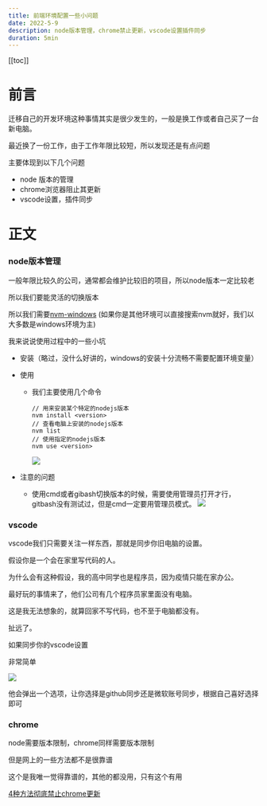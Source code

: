 ```yaml
---
title: 前端环境配置一些小问题
date: 2022-5-9
description: node版本管理，chrome禁止更新，vscode设置插件同步
duration: 5min
---
```


[[toc]]
# 前言

迁移自己的开发环境这种事情其实是很少发生的，一般是换工作或者自己买了一台新电脑。

最近换了一份工作，由于工作年限比较短，所以发现还是有点问题

主要体现到以下几个问题

-   node 版本的管理
-   chrome浏览器阻止其更新
-   vscode设置，插件同步

# 正文

### node版本管理

一般年限比较久的公司，通常都会维护比较旧的项目，所以node版本一定比较老

所以我们要能灵活的切换版本

所以我们需要[nvm-windows](https://github.com/coreybutler/nvm-windows) (如果你是其他环境可以直接搜索nvm就好，我们以大多数是windows环境为主)

我来说说使用过程中的一些小坑

-   安装（略过，没什么好讲的，windows的安装十分流畅不需要配置环境变量）

-   使用

    -   我们主要使用几个命令

        ```
        // 用来安装某个特定的nodejs版本
        nvm install <version> 
        // 查看电脑上安装的nodejs版本
        nvm list 
        // 使用指定的nodejs版本
        nvm use <version> 
        ```

        ![](https://files.catbox.moe/886j7j.png)

-   注意的问题

    -   使用cmd或者gibash切换版本的时候，需要使用管理员打开才行，gitbash没有测试过，但是cmd一定要用管理员模式。
![](https://files.catbox.moe/8e8z7i.png)
       

    

### vscode

vscode我们只需要关注一样东西，那就是同步你旧电脑的设置。

假设你是一个会在家里写代码的人。

为什么会有这种假设，我的高中同学也是程序员，因为疫情只能在家办公。

最好玩的事情来了，他们公司有几个程序员家里面没有电脑。

这是我无法想象的，就算回家不写代码，也不至于电脑都没有。

扯远了。

如果同步你的vscode设置

非常简单

![](https://files.catbox.moe/dvikvf.png)

他会弹出一个选项，让你选择是github同步还是微软账号同步，根据自己喜好选择即可

### chrome

node需要版本限制，chrome同样需要版本限制

但是网上的一些方法都不是很靠谱

这个是我唯一觉得靠谱的，其他的都没用，只有这个有用

[4种方法彻底禁止chrome更新](https://zh.wikihow.com/%E5%BD%BB%E5%BA%95%E7%A6%81%E7%94%A8%E8%B0%B7%E6%AD%8CChrome%E6%9B%B4%E6%96%B0)

